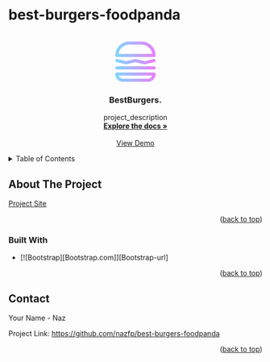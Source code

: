 # best-burgers-foodpanda


<!-- PROJECT LOGO -->
<br />
<div align="center">
  <a href="[https://github.com/github_username/repo_name](https://github.com/nazfp/best-burgers-foodpanda)">
    <img src="images/burger-icon.png" alt="Logo" width="80" height="80">
  </a>

<h3 align="center">BestBurgers.</h3>

  <p align="center">
    project_description
    <br />
    <a href="https://github.com/github_username/repo_name"><strong>Explore the docs »</strong></a>
    <br />
    <br />
    <a href="[https://github.com/github_username/repo_name](https://nazfp.github.io/best-burgers-foodpanda/)">View Demo</a>
  </p>
</div>



<!-- TABLE OF CONTENTS -->
<details>
  <summary>Table of Contents</summary>
  <ol>
    <li>
      <a href="#about-the-project">About The Project</a>
      <ul>
        <li><a href="#built-with">Built With</a></li>
      </ul>
    </li>
  </ol>
</details>



<!-- ABOUT THE PROJECT -->
## About The Project

[Project Site](https://nazfp.github.io/best-burgers-foodpanda/)


<p align="right">(<a href="#readme-top">back to top</a>)</p>



### Built With

* [![Bootstrap][Bootstrap.com]][Bootstrap-url]

<p align="right">(<a href="#readme-top">back to top</a>)</p>




<!-- CONTACT -->
## Contact

Your Name - Naz

Project Link: https://github.com/nazfp/best-burgers-foodpanda

<p align="right">(<a href="#readme-top">back to top</a>)</p>
